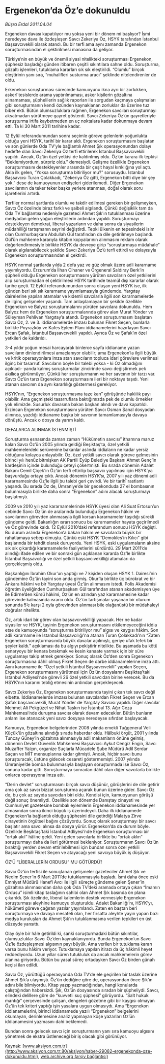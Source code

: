 # Ergenekon’da Öz’e dokunuldu

*Büşra Erdal 2011.04.04*

<font class="agenda2NewsSpot">
 Ergenekon davası kapatılıyor mu yoksa yeni bir dönem mi başlıyor? İsmi neredeyse dava ile özdeşleşen Savcı Zekeriya Öz, HSYK tarafından İstanbul Başsavcıvekili olarak atandı. Bu bir terfi ama aynı zamanda Ergenekon soruşturmasından el çektirilmesi manasına da geliyor.
</font>
<font class="newsDetail">
 <p>
  <p class="MsoNormal">
   Türkiye’nin en büyük ve önemli siyasi nitelikteki soruşturması Ergenekon, şüphesiz başladığı günden itibaren çeşitli sıkıntılara sahne oldu. Soruşturma, gözaltı işlemleri, tutuklama kararları sık sık eleştirildi. “Olumlu” birçok eleştirinin yanı sıra, “muhalifleri susturma aracı” şeklinde nitelendirenler de oldu.
  </p>
  <p class="MsoNormal">
   Erkenekon soruşturması sürecinde kamuoyunu ikna ayrı bir zorlukken, askerî tesislerde arama yaptırılmaması, asker kişilerin gözaltına alınamaması, şüphelilerin sağlık raporları ile sorgudan kaçmaya çalışmaları gibi soruşturmanın kendi özünden kaynaklanan zorluklar da üzerine tuz biber ekti. Bütün olumsuzluklara rağmen, Ergenekon savcıları soruşturmayı aksatmadan yürütmeye gayret gösterdi. Savcı Zekeriya Öz’ün gayretleriyle soruşturma irtifa kaybetmeden
   <span>
   </span>
   en uç noktalara kadar dokunmaya devam etti. Ta ki 30 Mart 2011 tarihine kadar.
  </p>
  <p class="MsoNormal">
   12 Eylül referandumundan sonra seçimle göreve gelenlerin yoğunlukta olduğu yeni HSYK, tarihî bir karar aldı. Ergenekon soruşturmasını başlatan ve son günlerde Oda TV’yle bağlantılı Ahmet Şık operasyonundan dolayı hedefte olan Savcı Zekeriya Öz terfi ettirilerek İstanbul Başsavcıvekili yapıldı. Ancak, Öz’ün özel yetkisi de kaldırılmış oldu. Öz’ün karara ilk tepkisi “Beklemiyordum, sürpriz oldu.” demesiydi. Gelişme özellikle Ergenekon soruşturmasını destekleyenler arasında bir çeşit hayal kırıklığına yol açtı. Akla ilk gelen, “Yoksa soruşturma bitiriliyor mu?” sorusuydu. İstanbul Başsavcısı Turan Çolakkadı, “Zekeriya Öz gitti, Ergenekon bitti diye bir şey yok.” dese de kamuoyunun endişeleri giderilemedi. Diğer Ergenekon savcılarının da teker teker başka yerlere atanması, doğal olarak soru işaretlerini artırdı.
  </p>
  <p class="MsoNormal">
   Terfiler normal şartlarda olumlu ve takdir edilmesi gereken bir gelişmeyken, Savcı Öz özelinde biraz farklı ve şaibeli algılandı. Çünkü değişiklik tam da Oda TV bağlantısı nedeniyle gazeteci Ahmet Şık’ın tutuklanması üzerine medyadan gelen yoğun eleştirilerin ardından yapıldı. Soruşturmayı destekleyen demokrat, liberal yazarların ve daha sonra da siyasilerin müdahilliği tartışmanın seyrini değiştirdi. Tepki ülkenin en tepesindeki isim olan Cumhurbaşkanı Abdullah Gül tarafından da dile getirilmeye başlandı. Gül’ün mahkeme kararıyla kitabın kopyalarının alınmasını reklam olarak değerlendirmesiyle birlikte HSYK da devreye girip “soruşturmaya müdahale” olarak algılanabilecek şekilde Savcı Zekeriya Öz’ü terfi ettirdi ve dolayısıyla Ergenekon soruşturmasından el çektirdi.
  </p>
  <p class="MsoNormal">
   HSYK normal şartlarda yılda 2 defa yaz ve güz olmak üzere adli kararname yayımlıyordu. Erzurum’da İlhan Cihaner ve Orgeneral Saldıray Berk’in şüpheli olduğu Ergenekon soruşturmasını yürüten savcıların özel yetkilerini alıp soruşturmadan el çektirilmesi HSYK tarihinde teamül dışı kararlar olarak tarihe geçti. 12 Eylül referandumundan sonra oluşan yeni HSYK ise, ilk günden beri sık sık kararname yayımlamasıyla gündemde. Yargıtay dairelerine yapılan atamalar ve kıdemli savcılarla ilgili son kararnamelerde de ilginç gelişmeler yaşandı. Tam anlaşılamayan bir şekilde özellikle Ergenekon ve Balyoz soruşturmalarını yürüten savcılara dokunuldu. Hem Balyoz hem de Ergenekon soruşturmalarında görev alan Murat Yönder ve Süleyman Pehlivan Yargıtay’a atandı. Ergenekon soruşturmasını başlatan Savcı Öz, 2. ve 3. iddianamelerde imzası bulunan Fikret Seçen, bunlarla birlikte Poyrazköy ve Kafes Eylem Planı iddianamelerini hazırlayan Savcı Ercan Şafak, İstanbul Başsavcıvekili yapıldı. Ayrıca Öz ve Şafak’ın özel yetkileri de kaldırıldı.
  </p>
  <p class="MsoNormal">
   3-4 yıldır yoğun mesai harcayarak binlerce sayfa iddianame yazan savcıların dinlendirilmesi amaçlanıyor olabilir; ama Ergenekon’la ilgili büyük ve kritik operasyonlara imza atan savcıların topluca idari görevlere verilmesi ilginç bir tasarruf. Savcıların böyle bir talebi yoksa - ki Öz olmadığını açıkladı- yarıda kalmış soruşturmalar zincirinde savcı değiştirmek pek akıllıca görünmüyor. Çünkü her soruşturmanın ve her savcının bir tarzı var. Savcı Öz’ün tarzı Ergenekon soruşturmasını ileri bir noktaya taşıdı. Yeni atanan savcının da aynı kararlılığı göstermesi gerekiyor.
  </p>
  <p class="MsoNormal">
   HSYK’nın, “Ergenekon soruşturmasına taze kan” görüşünde haklılık payı olabilir. Ama geçmişteki tasarruflara baktığımızda pek de olumlu örnekler yok elimizde. Susurluk davasına bakan başkan alındı ve dava kapatıldı. Erzincan Ergenekon soruşturmasını yürüten Savcı Osman Şanal dosyadan alınınca, yazdığı iddianame başka bir savcının tamamlamasıyla davaya dönüştü. Ancak o dosya da yarım kaldı.
  </p>
  <p class="MsoNormal">
   DEFALARCA ALINMAK İSTENMİŞTİ
  </p>
  <p class="MsoNormal">
   Soruşturma esnasında zaman zaman “Hükümetin savcısı” ithamına maruz kalan Savcı Öz’ün 2005 yılında geldiği Beşiktaş’ta, özel yetkili mahkemelerdeki serüvenine bakanlar aslında iddiaların ne kadar yersiz olduğunu kolayca anlayabilir. Öz, özel yetkili savcı olarak göreve gelmesinin birinci yılı henüz bitmişken AK Partili Eyüp Belediye Başkanı Ahmet Genç’in kardeşinin içinde bulunduğu çeteyi çökertmişti. Bu sırada dönemin Adalet Bakanı Cemil Çiçek’in Öz’ün terfi ettirilip başsavcı yapılması için HSYK’ya başvurduğu ortaya çıktı. Ancak dönemin HSYK’sı, 2007 yılı yaz dönemi adli kararnamesinde Öz’le ilgili bu talebi geri çevirdi. Ve bir tarihî rastlantı yaşandı. Bu sırada Öz de, Ümraniye’de bir gecekonduda 27 el bombasının bulunmasıyla birlikte daha sonra “Ergenekon” adını alacak soruşturmayı başlatmıştı.
  </p>
  <p class="MsoNormal">
   2009 ve 2010 yılı yaz kararnamelerinde HSYK üyesi olan Ali Suat Ertosun’un cebinde Savcı Öz’ün de aralarında bulunduğu Ergenekon hâkim ve savcılarının görevden alınmasıyla ilgili korsan kararnameler taşıdığı sürekli gündeme geldi. Bakanlığın ısrarı sonucu bu kararnameler hayata geçirilmedi ve Öz görevinde kaldı. 12 Eylül 2010’daki referandum sonucu HSYK değişti. Bu durum aslında Ergenekon’a bakan hâkim ve savcılarda büyük bir rahatlamaya sebep olmuştu. Çünkü eski HSYK “Demokles’in Kılıcı” gibi başlarında bir tehdit olarak duruyordu. Yeni HSYK, eski uygulamaların aksine sık sık çıkardığı kararnamelerle faaliyetlerini sürdürdü. 29 Mart 2011’de alındığı ifade edilen ve bir sonraki gün açıklanan kararda Öz’le birlikte İstanbul Başsavcılığı ve özel yetkili başsavcıvekilliği atamaları da gerçekleşmiş oldu.
  </p>
  <p class="MsoNormal">
   Başkanlığını İbrahim Okur’un yaptığı ve 7 kişiden oluşan HSYK 1. Dairesi’nin gündemine Öz’ün tayini son anda girmiş. Okur’la birlikte üç bürokrat ve bir Ankara hâkimi ve bir Yargıtay üyesi Öz’ün alınmasını istedi. Polis Akademisi öğretim üyeliğinden Cumhurbaşkanı Gül tarafından atanan akademisyen üye ile Edirne’den kürsü hâkimi, Öz’ün en azından yaz kararnamesine kadar görevinde kalmasında ısrarcı oldu. Öz’ün tartışmalar yaşanan bir oturum sonunda 5’e karşı 2 oyla görevinden alınması bile olağanüstü bir müdahaleyi doğrular nitelikte.
  </p>
  <p class="MsoNormal">
   Öz, artık idari bir görev olan başsavcıvekilliği yapacak. Her ne kadar siyasiler ve HSYK, tayinin Ergenekon soruşturmasını etkilemeyeceğini iddia etse de kamuoyunda “soruşturma bitiriliyor mu” algısı ve kaygısı hâkim. Son adli kararname ile İstanbul Başsavcılığı’na atanan Turan Çolakkadı’nın “Zaten Ergenekon soruşturmasında büyük davalar açılmıştı, geriye ufak tefek bir şeyler kaldı.” açıklaması da bu algıyı pekiştirir nitelikte. Bu aşamada bu kötü senaryoyu bir kenara bırakmak ve kesin kanaate varmak için bir süre uygulamayı takip etmek gerekiyor. Sonuç olarak Öz’den sonra Ergenekon soruşturmasına dâhil olmuş Fikret Seçen de darbe iddianamelerine imza attı. Aynı kararname ile “Özel yetkili İstanbul Başsavcıvekili” yapılan Seçen, Ergenekon soruşturmasını yürütmesi için Öz’ün dosyalarını Beşiktaş’taki İstanbul Adliyesi’nde görevli 26 özel yetkili savcıdan birine verecek. Bu da HSYK’nın kararını tebliğ etmesinin ardından gerçekleşecek.
  </p>
  <p class="MsoNormal">
   Savcı Zekeriya Öz, Ergenekon soruşturmasında tayini çıkan tek savcı değil elbette. İddianamelerde imzası bulunan savcılardan Fikret Seçen ve Ercan Şafak başsavcıvekili, Murat Yönder de Yargıtay Savcısı yapıldı. Diğer savcılar Mehmet Ali Pekgüzel ve Nihat Taşkın ise İstanbul 13. Ağır Ceza Mahkemesi’nde duruşma savcısı olarak devam edecekler. Bütün bunların anlamı ise atanacak yeni savcı dosyaya neredeyse sıfırdan başlayacak.
  </p>
  <p class="MsoNormal">
   Kamuoyu, Ergenekon belgelerinden 2008 yılında emekli Tuğgeneral Veli Küçük’ün gözaltına alındığı sırada haberdar oldu. Hâlbuki örgüt, 2001 yılında Tuncay Güney’in gözaltına alınmasıyla adli makamların önüne gelmiş, dönemin Devlet Güvenlik Mahkemesi Başsavcısı Aykut Cengiz Engin, Savcı Muzaffer Yalçın, organize Suçlarla Mücadele Şube Müdürü Adil Serdar Saçan ve MİT mensuplarına kadar gitmişti. Ancak, hiçbir savcı bunu soruşturacak, üstüne gidecek cesareti göstermemişti. 2007 yılında Ümraniye’de bomba bulunmasıyla başlayan soruşturmada ise Savcı Öz, sonuna kadar gitti. Soruşturmaya sonradan dâhil olan diğer savcılarla birlikte onlarca operasyona imza attı.
  </p>
  <p class="MsoNormal">
   “Derin devlet” soruşturmasını birçok savcı düşünür, görüşlerini de dile getirir ama çok az savcı bizzat soruşturma açarak bunun üzerine gider. Savcı Öz de, bu çok az sayıda savcıdan biri oldu. Kendisi için, kamuoyunun görüşü değil sonuç önemliydi. Özellikle son dönemde Danıştay cinayeti ve Cumhuriyet gazetesine bombalı eylemlerin Ergenekon iddianamesinde yer almasından sonra ikinci büyük iş üzerindeydi. Daha ilk iddianamede Ergenekon’la bağlantılı olduğu şüphesini dile getirdiği Malatya Zirve cinayetinin örgütsel bağını çözüyordu. Sonuç olarak soruşturmayı bir savcı başlatır ama savcı alınsa da dosya yürür. Ergenekon’da da durum böyle. Özellikle Beşiktaş’taki İstanbul Adliyesi’nde Ergenekon soruşturması bir “ortak akıl” hâline geldi. Yeni gelen savcılarla birlikte bu “ortak aklın” soruşturmayı daha da ileri götürmesi bekleniyor. Soruşturmanın Savcı Öz’ün bıraktığı yerden devam ettirilebilmesi için bundan sonra özel yetkili Başsavcıvekili Fikret Seçen ve atayacağı yeni savcıya büyük iş düşüyor.
  </p>
  <p class="MsoNormal">
   ÖZ’Ü “LİBERALLERİN ORDUSU” MU GÖTÜRDÜ?
  </p>
  <p class="MsoNormal">
   Savcı Öz’ün terfisi ile sonuçlanan gelişmeler gazeteciler Ahmet Şık ve Nedim Şener’in 6 Mart 2011’de tutuklanmasıyla başladı. İsmi daha önce eski Emniyet Müdürü Hanefi Avcı ile ilgili süreçte gündeme gelen Şener’in gözaltına alınmasından daha çok Oda TV’deki aramada ortaya çıkan “İmamın Ordusu” isimli kitap taslağının sahibi olan Ahmet Şık basında ön plana çıkarıldı. Şık özelinde, liberal kalemlerin destek vermesiyle Ergenekon soruşturması aleyhine kamuoyu oluşturuldu. Adalet Bakanlığı’nı, HSYK’yı, hükümeti göreve çağıran yazılar yayımlandı. Zaten en baştan beri soruşturmaya ve davaya mesafeli olan, her fırsatta aleyhte yayın yapan bazı medya kuruluşları da Ahmet Şık’ın tutuklanmasına verilen tepkileri en üst düzeyde yansıttı.
  </p>
  <p class="MsoNormal">
   Olay öyle bir hâle getirildi ki, sanki soruşturmadaki bütün sıkıntılar, olumsuzluklar Savcı Öz’den kaynaklanıyordu. Bunda Ergenekon’un Savcı Öz’le özdeşleşmesi algısının payı büyük. Ama verilen bir tutuklama kararı varsa bunu hâkim veriyor. Tutuklamaya yapılan itirazı da üç hâkimli heyet reddediyordu. Uzun yıllar süren tutukluluk da ancak mahkemelerin görev alanına giriyordu. Bütün bu yasal süreç ortadayken Savcı Öz birden günah keçisi ilan edildi.
  </p>
  <p class="MsoNormal">
   Savcı Öz, yürüttüğü operasyonda Oda TV’de ele geçirilen bir taslak üzerine Ahmet Şık’a ulaşmıştı. Öz’ün dediğine göre de, operasyondan önce Şık’ın adını bile bilmiyordu. Kitap yazıp yazmadığından, hangi konularda çalıştığından habersizdi. Şık, Öz’ün dosyasında sıradan bir şüpheliydi. Savcı, elindeki delillere göre de “kuvvetli suç şüphesi” görüyordu. “Salt hukuk mantığı” çerçevesinde çalışan, dengeleri gözetme gibi bir kaygısı olmayan Öz’ün tek kriteri yaptığı işin yasalara uygun olmasıydı. Ama “Ergenekon iddianamelerini, birinci iddianamede yazılı “Ergenekon” belgelerini okumayan, derinlemesine analiz yapmayan köşe yazarları Öz’ün iddianamesini yazmasını dahi beklemedi.
  </p>
  <p class="MsoNormal">
   Bundan sonra gelecek savcı için soruşturmanın yanı sıra kamuoyu algısını yönetmek de ekstra üstleneceği bir iş olacak gibi görünüyor.
  </p>
 </p>
</font>

Kaynak: [www.aksiyon.com.tr](http://www.aksiyon.com.tr:80/aksiyon/haber-29082-ergenekonda-oze-dokunuldu.html), [web.archive.org (arşiv bağlantısı)](http://web.archive.org/web/20110408010646/http://www.aksiyon.com.tr:80/aksiyon/haber-29082-ergenekonda-oze-dokunuldu.html)
